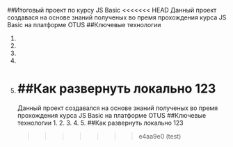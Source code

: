 ##Итоговый проект по курсу JS Basic
<<<<<<< HEAD
Данный проект создавася на основе знаний полученых во премя прохождения курса JS Basic на платформе OTUS
##Ключевые технологии

1.
2.
3.
4.
5. ##Как развернуть локально
   123
   =======
   Данный проект создавался на основе знаний полученых во премя прохождения курса JS Basic на платформе OTUS
   ##Ключевые технологии 1. 2. 3. 4. 5.
   ##Как развернуть локально 123
   > > > > > > > e4aa9e0 (test)
